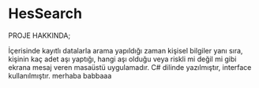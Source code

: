 # HesSearch
PROJE HAKKINDA;

İçerisinde kayıtlı datalarla arama yapıldığı zaman kişisel bilgiler yanı sıra, kişinin kaç adet aşı yaptığı, hangi aşı olduğu veya riskli mi değil mi gibi ekrana mesaj veren masaüstü uygulamadır.
C# dilinde yazılmıştır, interface kullanılmıştır.
merhaba babbaaa
